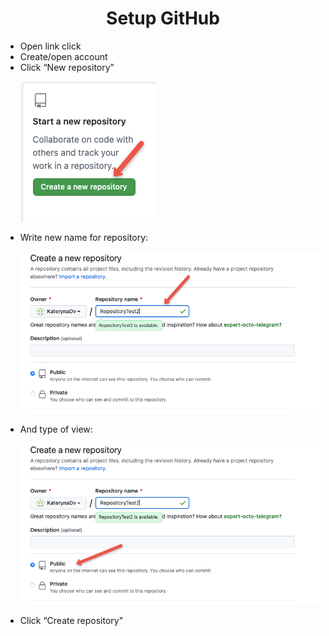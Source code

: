 # <center> Setup GitHub
<ul>
  <li>Open link click</li>
  <li>Create/open account</li>
  <li>Click “New repository”</li>
  
 ![alt text](2.jpg)
  <li>Write new name for repository:</li>
  
  ![alt text](3.jpg)
  <li>And type of view:</li>
  
  ![alt text](4.jpg)
  <li>Click “Create repository"</li>
 
</ul>




